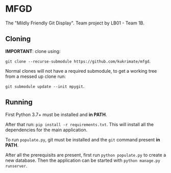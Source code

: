 # MFGD
The "Mildly Friendly Git Display". Team project by LB01 - Team 1B.

## Cloning

**IMPORTANT**: clone using:

```git clone --recurse-submodule https://github.com/kukrimate/mfgd```.

Normal clones will not have a required submodule, to get a working tree
from a messed up clone run:

```git submodule update --init mpygit```.

## Running
First Python 3.7+ must be installed and **in PATH**.

After that run: ```pip install -r requirements.txt```.
This will install all the dependencies for the main application.

To run `populate.py`, git must be installed and the `git`
command present **in PATH**.

After all the prerequisits are present, first run
````python populate.py```` to create a new database.
Then the application can be started with ```python manage.py runserver```.
